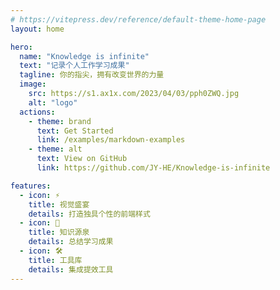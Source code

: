 ```yaml
---
# https://vitepress.dev/reference/default-theme-home-page
layout: home

hero:
  name: "Knowledge is infinite"
  text: "记录个人工作学习成果"
  tagline: 你的指尖，拥有改变世界的力量
  image:
    src: https://s1.ax1x.com/2023/04/03/pph0ZWQ.jpg
    alt: "logo"
  actions:
    - theme: brand
      text: Get Started
      link: /examples/markdown-examples
    - theme: alt
      text: View on GitHub
      link: https://github.com/JY-HE/Knowledge-is-infinite

features:
  - icon: ⚡️
    title: 视觉盛宴
    details: 打造独具个性的前端样式
  - icon: 🖖
    title: 知识源泉
    details: 总结学习成果
  - icon: 🛠️
    title: 工具库
    details: 集成提效工具
---
```


<style lang='scss'>
.VPContent {
  &.is-home {
      background-image: url('https://s1.ax1x.com/2023/05/14/p9cJ8r6.png');
      background-size: 100%;
      background-position: center center;
  }
}

.dark{
  .VPContent {
    &.is-home {
      background-image: url('https://s1.ax1x.com/2023/05/14/p9ctVNF.png');
      background-size: 100%;
      background-position: center center;
    }
  }
}

.VPNav{
  transition: none !important;

  .VPNavBar{
    transition: none !important;

    .container{
      .VPNavBarTitle{
        .title{
          &:hover{
            opacity: 1;
          }
          .logo{
            --f: 1;
            width: 50px;
            height: 50px;
            border-radius: 50%;
            transform: scale(var(--f));
            transition: 0.5s;

            &:hover{
              --f: 1.2;
            }
          }
        }
      }

      .content{
        .content-body{
          transition: none !important;
        }
      }
    }
  }
}

.image-container{
  transform: none !important;

  .image-bg, .VPImage{
    width: 200px;
    height: 200px;
    border-radius: 20px;
  }
}

</style>

